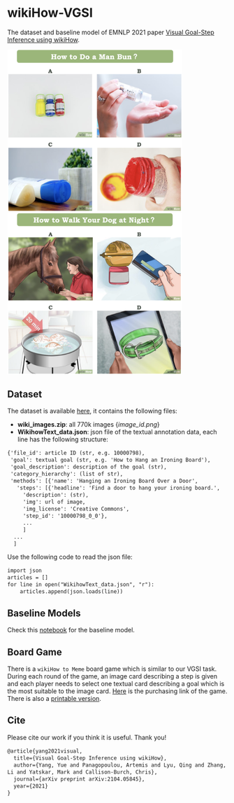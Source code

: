 # wikiHow-VGSI

The dataset and baseline model of EMNLP 2021 paper [Visual Goal-Step Inference using wikiHow](https://arxiv.org/abs/2104.05845).

<p float="left">
  <img src="images/sim_2.png" width="400" />
  <img src="images/cat_2.png" width="400" /> 
</p>


## Dataset
The dataset is available [here](https://drive.google.com/drive/folders/1hjjcNSUSqv8AbA7R-5lIKmui-ySCEWJw?usp=sharing), it contains the following files:
	
* **wiki_images.zip**: all 770k images {*image_id.png*}
* **WikihowText_data.json**: json file of the textual annotation data, each line has the following structure: 

```
{'file_id': article ID (str, e.g. 10000798),
 'goal': textual goal (str, e.g. 'How to Hang an Ironing Board'),
 'goal_description': description of the goal (str),
 'category_hierarchy': (list of str),
 'methods': [{'name': 'Hanging an Ironing Board Over a Door',
   'steps': [{'headline': 'Find a door to hang your ironing board.',
     'description': (str),
     'img': url of image,
     'img_license': 'Creative Commons',
     'step_id': '10000798_0_0'},
     ...
     ]
  ...
  ]
```
Use the following code to read the json file:

```pythom
import json
articles = []
for line in open("WikihowText_data.json", "r"):
    articles.append(json.loads(line))
```

## Baseline Models
Check this [notebook](https://colab.research.google.com/drive/1icPEkzpcRn4OvTY8rVjDqMtMf76JmdO7?usp=sharing) for the baseline model.

## Board Game
There is a `wikiHow to Meme` board game which is similar to our VGSI task. During each round of the game, an image card describing a step is given and each player needs to select one textual card describing a goal which is the most suitable to the image card. [Here](https://wikihow.shopping/products/wikihow-meme-game) is the purchasing link of the game. There is also a [printable version](https://mcusercontent.com/7d3ca675de04729b75ecca92b/files/d4d290a6-7c9e-5c3f-3544-c953d62777bb/wikiHow_to_Meme_Print_and_Play_User_Guide.pdf?mc_cid=0b12b9cb34&mc_eid=2263cd265d).

## Cite
Please cite our work if you think it is useful. Thank you!

```
@article{yang2021visual,
  title={Visual Goal-Step Inference using wikiHow},
  author={Yang, Yue and Panagopoulou, Artemis and Lyu, Qing and Zhang, Li and Yatskar, Mark and Callison-Burch, Chris},
  journal={arXiv preprint arXiv:2104.05845},
  year={2021}
}
```
   
	

